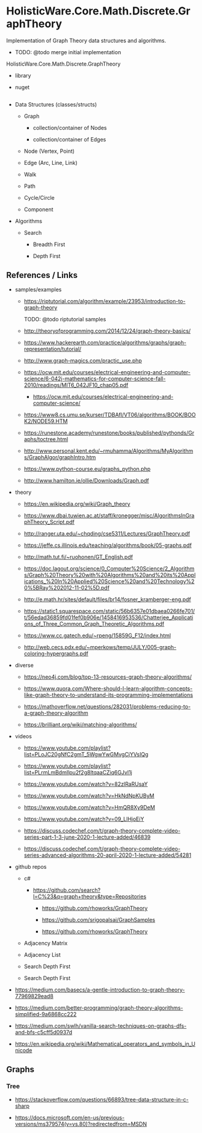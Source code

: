 # HolisticWare.Core.Math.Discrete.GraphTheory

Implementation of Graph Theory data structures and algorithms.

*  TODO: @todo merge initial implementation

HolisticWare.Core.Math.Discrete.GraphTheory

*   library

*   nuget

##

*   Data Structures (classes/structs)

    *   Graph

        *   collection/container of Nodes

        *   collection/container of Edges

    *   Node (Vertex, Point)

    *   Edge (Arc, Line, Link)

    *   Walk

    *   Path

    *   Cycle/Circle

    *   Component

*   Algorithms

    *   Search

        *   Breadth First

        *   Depth First



## References / Links

*   samples/examples

    *   https://riptutorial.com/algorithm/example/23953/introduction-to-graph-theory

        TODO: @todo riptutorial samples

    *   http://theoryofprogramming.com/2014/12/24/graph-theory-basics/

    *   https://www.hackerearth.com/practice/algorithms/graphs/graph-representation/tutorial/

    *   http://www.graph-magics.com/practic_use.php

    *   https://ocw.mit.edu/courses/electrical-engineering-and-computer-science/6-042j-mathematics-for-computer-science-fall-2010/readings/MIT6_042JF10_chap05.pdf

        *   https://ocw.mit.edu/courses/electrical-engineering-and-computer-science/

    *   https://www8.cs.umu.se/kurser/TDBAfl/VT06/algorithms/BOOK/BOOK2/NODE59.HTM

    *   https://runestone.academy/runestone/books/published/pythonds/Graphs/toctree.html

    *   http://www.personal.kent.edu/~rmuhamma/Algorithms/MyAlgorithms/GraphAlgor/graphIntro.htm

    *   https://www.python-course.eu/graphs_python.php

    *   http://www.hamilton.ie/ollie/Downloads/Graph.pdf

*   theory

    *   https://en.wikipedia.org/wiki/Graph_theory

    *   https://www.dbai.tuwien.ac.at/staff/kronegger/misc/AlgorithmsInGraphTheory_Script.pdf

    *   http://ranger.uta.edu/~chqding/cse5311/Lectures/GraphTheory.pdf

    *   https://jeffe.cs.illinois.edu/teaching/algorithms/book/05-graphs.pdf

    *   http://math.tut.fi/~ruohonen/GT_English.pdf

    *   https://doc.lagout.org/science/0_Computer%20Science/2_Algorithms/Graph%20Theory%20with%20Algorithms%20and%20its%20Applications_%20In%20Applied%20Science%20and%20Technology%20%5BRay%202012-11-02%5D.pdf

    *   http://e.math.hr/sites/default/files/br14/fosner_kramberger-eng.pdf

    *   https://static1.squarespace.com/static/56b6357e01dbaea0266fe701/t/56edad36859fd01fef0b906e/1458416953536/Chatterjee_Applications_of_Three_Common_Graph_Theoretic_Algorithms.pdf

    *   https://www.cc.gatech.edu/~rpeng/15859G_F12/index.html

    *   http://web.cecs.pdx.edu/~mperkows/temp/JULY/005-graph-coloring-hypergraphs.pdf

*   diverse

    *   https://neo4j.com/blog/top-13-resources-graph-theory-algorithms/

    *   https://www.quora.com/Where-should-I-learn-algorithm-concepts-like-graph-theory-to-understand-its-programming-implementations

    *   https://mathoverflow.net/questions/282031/problems-reducing-to-a-graph-theory-algorithm

    *   https://brilliant.org/wiki/matching-algorithms/

*   videos

    *   https://www.youtube.com/playlist?list=PLoJC20gNfC2gmT_5WgwYwGMvgCjYVsIQg

    *   https://www.youtube.com/playlist?list=PLrmLmBdmIlpu2f2g8ltqaaCZiq6GJvl1j

    *   https://www.youtube.com/watch?v=82zlRaRUsaY

    *   https://www.youtube.com/watch?v=HkNdNpKUByM

    *   https://www.youtube.com/watch?v=HmQR8Xy9DeM

    *   https://www.youtube.com/watch?v=09_LlHjoEiY

    *   https://discuss.codechef.com/t/graph-theory-complete-video-series-part-1-3-june-2020-1-lecture-added/46839

    *   https://discuss.codechef.com/t/graph-theory-complete-video-series-advanced-algorithms-20-april-2020-1-lecture-added/54281

*   github repos

    *   c#

        *   https://github.com/search?l=C%23&q=graph+theory&type=Repositories

            *   https://github.com/rhoworks/GraphTheory

            *   https://github.com/srigopalsai/GraphSamples

            *   https://github.com/rhoworks/GraphTheory

    *   Adjacency Matrix

    *   Adjacency List

    *   Search Depth First

    *   Search Depth First


*   https://medium.com/basecs/a-gentle-introduction-to-graph-theory-77969829ead8

*   https://medium.com/better-programming/graph-theory-algorithms-simplified-9a6868cc222

*   https://medium.com/swlh/vanilla-search-techniques-on-graphs-dfs-and-bfs-c5cff5d0937d

*   https://en.wikipedia.org/wiki/Mathematical_operators_and_symbols_in_Unicode

## Graphs


### Tree

*   https://stackoverflow.com/questions/66893/tree-data-structure-in-c-sharp

*   https://docs.microsoft.com/en-us/previous-versions/ms379574(v=vs.80)?redirectedfrom=MSDN




